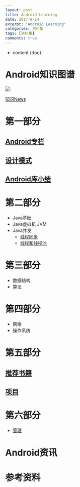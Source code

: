 ```yaml
---
layout: post
title: Android Learning
date: 2017-9-14
excerpt: "Android Learning"
categories: 资料集
tags: [资料集]
comments: true
---
```


* content
{:toc}



# Android知识图谱

![](https://i.imgur.com/vh7yCS5.png)

[知识News](http://vivianking6855.github.io/2018/03/16/%E7%9F%A5%E8%AF%86News/)

# 第一部分

## [Android专栏](http://blog.csdn.net/column/details/20452.html)

## [设计模式](http://blog.csdn.net/vivian_king/article/category/7493755)
 
## [Android库小结](http://vivianking6855.github.io/2017/09/25/Android-ThirdParty-Library/)

# 第二部分

- Java基础
- Java虚拟机 JVM
- Java并发
    - [线程同步](http://vivianking6855.github.io/2017/02/16/Thread-Sync/)
    - [线程和线程池](http://vivianking6855.github.io/2017/02/15/Multi-Thread/)

# 第三部分

- 数据结构
- 算法
    
# 第四部分

- 网络
- 操作系统

# 第五部分

## [推荐书籍](http://vivianking6855.github.io/2018/03/16/Books/)

## [项目](http://vivianking6855.github.io/tag/#Projects-ref)

# 第六部分

- [管理](http://vivianking6855.github.io/tag/#%E7%AE%A1%E7%90%86-ref)

# Android资讯

# 参考资料

